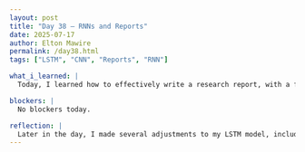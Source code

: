 ```yaml
---
layout: post
title: "Day 38 – RNNs and Reports"
date: 2025-07-17
author: Elton Mawire
permalink: /day38.html
tags: ["LSTM", "CNN", "Reports", "RNN"]

what_i_learned: |
  Today, I learned how to effectively write a research report, with a focus on structuring abstracts and introductions to clearly communicate the purpose, methods, and significance of our work. During our writing session, I also practiced how to summarize academic papers by identifying key points, objectives, and results—skills that are essential for both understanding literature and writing our own publication. Additionally, I reviewed the architecture of Convolutional Neural Networks (CNNs), learning how they process spatial data through convolutional layers, pooling, and feature extraction, and how they differ from LSTMs in handling time-series data.

blockers: |
  No blockers today.

reflection: |
  Later in the day, I made several adjustments to my LSTM model, including tuning hyperparameters and setting the date column as the time index to better align with the 30-minute intervals in our dataset. While these changes helped refine the model's temporal structure, the performance gains were modest, with only a slight increase in R²—from 0.70 to 0.73. This showed me that not all changes produce dramatic improvements, but small enhancements still contribute to a more robust and reliable model. It was a good reminder of the iterative nature of model development and the importance of understanding both the strengths and limits of our approaches.
---
```


